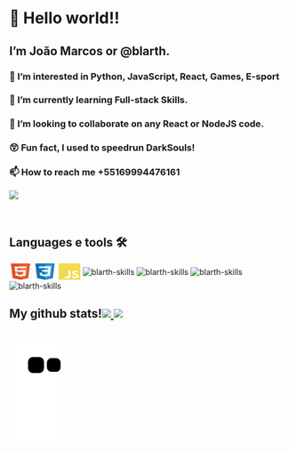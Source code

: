  # 👋 Hello world!! 
 ## I’m João Marcos or @blarth.
 ### 👀 I’m interested in Python, JavaScript, React, Games, E-sport
 ### 🌱 I’m currently learning Full-stack Skills.
 ### 💞️ I’m looking to collaborate on any React or NodeJS code.
 ### 😲 Fun fact, I used to speedrun DarkSouls!
 ### 📫 How to reach me +55169994476161
 ![](https://komarev.com/ghpvc/?username=blarth)
 
 <div style="display: inline_block" "margin-bottom : 15"><br>
  <h2>Languages e tools 🛠</h2>
  <img align="center" alt="blarth-skills" height="30" width="40" src="https://raw.githubusercontent.com/devicons/devicon/master/icons/html5/html5-original.svg">
  <img align="center" alt="blarth-skills" height="30" width="40" src="https://raw.githubusercontent.com/devicons/devicon/master/icons/css3/css3-original.svg">
  <img align="center" alt="blarth-skills" height="30" width="40" src="https://raw.githubusercontent.com/devicons/devicon/master/icons/javascript/javascript-plain.svg">
  <img align="center" alt="blarth-skills" height="30" width="40" src="https://cdn.jsdelivr.net/gh/devicons/devicon/icons/python/python-original.svg" />
  <img align="center" alt="blarth-skills" height="30" width="40" src="https://cdn.jsdelivr.net/gh/devicons/devicon/icons/nodejs/nodejs-original.svg" />
  <img align="center" alt="blarth-skills" height="30" width="40" src="https://cdn.jsdelivr.net/gh/devicons/devicon/icons/react/react-original.svg" />
  <img align="center" alt="blarth-skills" height="30" width="40" src="https://cdn.jsdelivr.net/gh/devicons/devicon/icons/mongodb/mongodb-original.svg" />
</div>
 

<div style="display: flex" align="center">
  <h2 align="center">My github stats!<h2>
  <a href="https://github.com/blarth">
  <img height="180em" src="https://github-readme-stats.vercel.app/api?username=blarth&show_icons=true&theme=dracula&include_all_commits=true&count_private=true"/>
  <img height="180em" src="https://github-readme-stats.vercel.app/api/top-langs/?username=blarth&hide=TeX&layout=compact&langs_count=8&theme=dracula"/>
</div>

 
 ![Snake animation](https://github.com/blarth/blarth/blob/output/github-contribution-grid-snake.svg)
